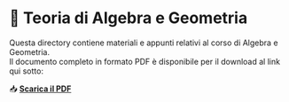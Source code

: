 # 📘 Teoria di Algebra e Geometria  

Questa directory contiene materiali e appunti relativi al corso di Algebra e Geometria.  
Il documento completo in formato PDF è disponibile per il download al link qui sotto:  

📥 **[Scarica il PDF](https://drive.google.com/file/d/1zRL3LFSTXMhQrx3ZngtHNgMWS5_nS-dt/view?usp=drive_link)**  
